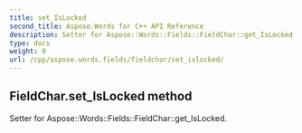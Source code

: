 ```yaml
---
title: set_IsLocked
second_title: Aspose.Words for C++ API Reference
description: Setter for Aspose::Words::Fields::FieldChar::get_IsLocked. 
type: docs
weight: 0
url: /cpp/aspose.words.fields/fieldchar/set_islocked/
---
```

## FieldChar.set_IsLocked method


Setter for Aspose::Words::Fields::FieldChar::get_IsLocked. 

